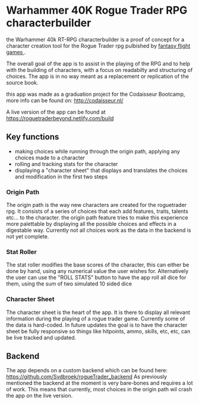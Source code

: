 #  Warhammer 40K Rogue Trader RPG characterbuilder

the Warhammer 40k RT-RPG characterbuilder is a proof of concept for a character creation tool for the Rogue Trader rpg pulbished by <a href= "https://www.fantasyflightgames.com/en/index/" > fantasy flight games </a>.

The overall goal of the app is to assist in the playing of the RPG and to help with the building of characters, with a focus on readabilty and structuring of choices. The app is in no way meant as a replacement or replication of the source book.

this app was made as a graduation project for the Codaisseur Bootcamp, more info can be found on: http://codaisseur.nl/

A live version of the app can be found at https://roguetraderbeyond.netlify.com/build

## Key functions

- making choices while running through the origin path, applying any choices made to a character
- rolling and tracking stats for the character
- displaying a "character sheet" that displays and translates the choices and modification in the first two steps


### Origin Path
The origin path is the way new characters are created for the roguetrader rpg. It consists of a series of choices that each add features, traits, talents etc... to the character. the origin path feature tries to make this experience more palettable by displaying all the possible choices and effects in a digestable way. Currently not all choices work as the data in the backend is not yet complete. 

###  Stat Roller

The stat roller modifies the base scores of the character, this can either be done by hand, using any numerical value the user wishes for. Alternatively the user can use the "ROLL STATS" button to have the app roll all dice for them, using the sum of two simulated 10 sided dice

### Character Sheet

The character sheet is the heart of the app. It is there to display all relevant information during the playing of a rogue trader game. Currently some of the data is hard-coded. In future updates the goal is to have the character sheet be fully responsive so things like hitpoints, ammo, skills, etc, etc, can be live tracked and updated. 


## Backend 

The app depends on a custom backend which can be found here: https://github.com/Svdbroek/rogueTrader_backend
As previously mentioned the backend at the moment is very bare-bones and requires a lot of work. This means that currently, most choices in the origin path wil crash the app on the live version. 
